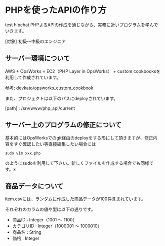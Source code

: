 # PHPを使ったAPIの作り方

test hipchat
PHPよるAPIの作成を通じながら、実務に近いプログラムを学んでいきます。

[対象] 初級〜中級のエンジニア


## サーバー環境について

AWS + OpsWorks + EC2（PHP Layer in OpsWorks） + custom cookbooksを利用して作成されています。

参考: [devkato/opsworks_custom_cookbook](https://github.com/devkato/opsworks_custom_cookbooks)

また、プロジェクトは以下のパスにdeployされています。

[path] : /srv/www/php_api/current

## サーバー上のプログラムの修正について
基本的にはOpsWorksでのgit経由のdeployをする形にして頂きますが、修正内容をすぐ確認したい等直接編集したい場合には

```sh:
sudo vim xxx.php
```

のようにsudoを利用して下さい。新しくファイルを作成する場合でも同様です。x


## 商品データについて

item.csvには、ランダムに作成した商品データが100件含まれています。

それぞれのカラムの値や型は以下の通りです。

- 商品ID : Integer（1001 〜 1100）
- カテゴリID : Integer（1000001 〜 1000010）
- 商品名 : String
- 価格 : Integer
